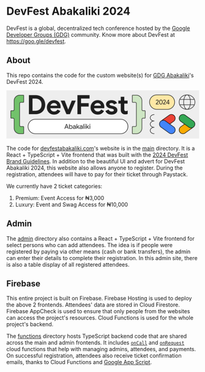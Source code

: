 # DevFest Abakaliki 2024

DevFest is a global, decentralized tech conference hosted by the [Google Developer Groups (GDG)](https://goo.gle/gdg) community. Know more about DevFest at https://goo.gle/devfest.

## About

This repo contains the code for the custom website(s) for [GDG Abakaliki](https://gdg.community.dev/gdg-abakaliki)'s DevFest 2024.

![DevFest Abakaliki 2024 Banner](./cdn/public/email-header.jpg)

The code for [devfestabakaliki.com](https://devfestabakaliki.com)'s website is in the [main](./main) directory. It is a React + TypeScript + Vite frontend that was built with the [2024 DevFest Brand Guidelines](https://goo.gle/devfest24-brand-guide). In addition to the beautiful UI and advert for DevFest Abakaliki 2024, this website also allows anyone to register. During the registration, attendees will have to pay for their ticket through Paystack.

We currently have 2 ticket categories:

1. Premium: Event Access for ₦3,000
2. Luxury: Event and Swag Access for ₦10,000

## Admin

The [admin](./admin) directory also contains a React + TypeScript + Vite frontend for select persons who can add attendees. The idea is if people were registered by paying via other means (cash or bank transfers), the admin can enter their details to complete their registration. In this admin site, there is also a table display of all registered attendees.

## Firebase

This entire project is built on Firebase. Firebase Hosting is used to deploy the above 2 frontends. Attendees' data are stored in Cloud Firestore. Firebase AppCheck is used to ensure that only people from the websites can access the project's resources. Cloud Functions is used for the whole project's backend.

The [functions](./functions) directory hosts TypeScript backend code that are shared across the main and admin frontends. It includes [`onCall`](https://firebase.google.com/docs/functions/callable) and [`onRequest`](https://firebase.google.com/docs/functions/http-events) cloud functions that help with managing admins, attendees, and payments. On successful registration, attendees also receive ticket confirmation emails, thanks to Cloud Functions and [Google App Script](https://developers.google.com/apps-script).
